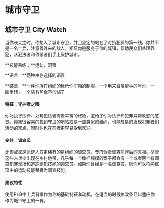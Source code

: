 # 城市守卫

## **城市守卫 City Watch**

当你长大之时，你加入了城市守卫，并且坚定的站在了对抗犯罪的第一线。你并不是一名士兵，注意着外来的敌人，相反你是服务于你的城镇，帮助民众们处理罪犯，从犯法者和作恶者们手上保护城市。

**技能熟练：**运动，洞察

**语言：**两种由你选择的语言

**装备：**一件你所在组织的标示你军衔的制服，一个用来召唤帮手的号角，一副手铐，一个装有10金币的袋子

#### 特征：守护者之眼

你对执行法律、处理犯法者有着丰富的经验，这给了你对法律和犯罪异常敏感的感觉。你能很容易的找到守卫的哨站或是一些类似的组织，也能轻易的发现犯罪者们活动的窝点，同时你也在前者更容易受到欢迎。

#### 变体：调查员

比警戒或是巡逻人员更稀有的是组织的调查员，专门负责调查犯罪后的真相。尽管这些人很少出现在乡村地带，几乎每一个像样规模的案子都会有一个或者两个有调查犯罪现场和追踪罪犯技能的调查员。如果你曾经是一名调查员，则你可以将熟练项中的运动技能替换为调查技能。

#### 建议特性

使用PHB中士兵背景作为你的基础特征和动机，在适当的时候修改条目以适应你作为城市守卫的一员。
